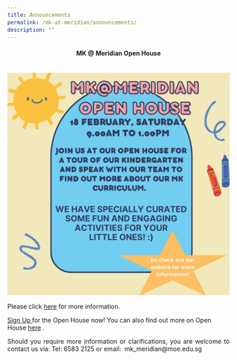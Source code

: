 ```yaml
---
title: Announcements
permalink: /mk-at-meridian/announcements/
description: ""
---
```

<h4 align = "center">MK @ Meridian Open House</h4>
<br>
<img src="/images/MK@Meridian/2023/OH%20details%20to%20be%20posted%20on%20PG.jpg">

<p align = "justify"> Please click <a href = "/files/MK/2023/2023%20MK%20Open%20House%20-%20Letter%20to%20Parents_.pdf">here</a> for more information.</p>

<a href = "https://go.gov.sg/mkopenhouse2023pmk">Sign Up </a>for the Open House now!  You can also find out more on Open House <a href = "https://go.gov.sg/mkpmk">here</a> .

<p align = "justify">Should you require more information or clarifications, you are welcome to contact us via:
Tel: 6583 2125 or email:  mk_meridian@moe.edu.sg</p>